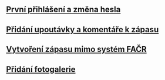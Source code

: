 
## [První přihlášení a změna hesla](https://rblaha15.github.io/loko-navody/prvni-prihlaseni)
## [Přidání upoutávky a komentáře k zápasu](https://rblaha15.github.io/loko-navody/novinky)
## [Vytvoření zápasu mimo systém FAČR](https://rblaha15.github.io/loko-navody/novy-zapas)
## [Přidání fotogalerie](https://rblaha15.github.io/loko-navody/fotogalerie)